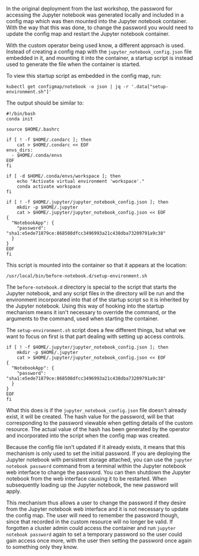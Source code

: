 In the original deployment from the last workshop, the password for accessing the Jupyter notebook was generated locally and included in a config map which was then mounted into the Jupyter notebook container. With the way that this was done, to change the password you would need to update the config map and restart the Jupyter notebook container.

With the custom operator being used know, a different approach is used. Instead of creating a config map with the ``jupyter_notebook_config.json`` file embedded in it, and mounting it into the container, a startup script is instead used to generate the file when the container is started.

To view this startup script as embedded in the config map, run:

```execute
kubectl get configmap/notebook -o json | jq -r '.data["setup-environment.sh"]'
```

The output should be similar to:

```
#!/bin/bash
conda init

source $HOME/.bashrc

if [ ! -f $HOME/.condarc ]; then
    cat > $HOME/.condarc << EOF
envs_dirs:
  - $HOME/.conda/envs
EOF
fi

if [ -d $HOME/.conda/envs/workspace ]; then
    echo "Activate virtual environment 'workspace'."
    conda activate workspace
fi

if [ ! -f $HOME/.jupyter/jupyter_notebook_config.json ]; then
    mkdir -p $HOME/.jupyter
    cat > $HOME/.jupyter/jupyter_notebook_config.json << EOF
{
  "NotebookApp": {
    "password": "sha1:e5ede71879ce:868508dfcc3496993a21c438dba73209791a9c38"
  }
}
EOF
fi
```

This script is mounted into the container so that it appears at the location:

```
/usr/local/bin/before-notebook.d/setup-environment.sh
```

The ``before-notebook.d`` directory is special to the script that starts the Jupyter notebook, and any script files in the directory will be run and the environment incorporated into that of the startup script so it is inherited by the Jupyter notebook. Using this way of hooking into the startup mechanism means it isn't necessary to override the command, or the arguments to the command, used when starting the container.

The ``setup-environment.sh`` script does a few different things, but what we want to focus on first is that part dealing with setting up access controls.

```
if [ ! -f $HOME/.jupyter/jupyter_notebook_config.json ]; then
    mkdir -p $HOME/.jupyter
    cat > $HOME/.jupyter/jupyter_notebook_config.json << EOF
{
  "NotebookApp": {
    "password": "sha1:e5ede71879ce:868508dfcc3496993a21c438dba73209791a9c38"
  }
}
EOF
fi
```

What this does is if the ``jupyter_notebook_config.json`` file doesn't already exist, it will be created. The hash value for the password, will be that corresponding to the password viewable when getting details of the custom resource. The actual value of the hash has been generated by the operator and incorporated into the script when the config map was created.

Because the config file isn't updated if it already exists, it means that this mechanism is only used to set the initial password. If you are deploying the Jupyter notebook with persistent storage attached, you can use the ``jupyter notebook password`` command from a terminal within the Jupyter notebook web interface to change the password. You can then shutdown the Jupyter notebook from the web interface causing it to be restarted. When subsequently loading up the Jupyter notebook, the new password will apply.

This mechanism thus allows a user to change the password if they desire from the Jupyter notebook web interface and it is not necessary to update the config map. The user will need to remember the password though, since that recorded in the custom resource will no longer be valid. If forgotten a cluster admin could access the container and run ``jupyter notebook password`` again to set a temporary password so the user could gain access once more, with the user then setting the password once again to something only they know.
